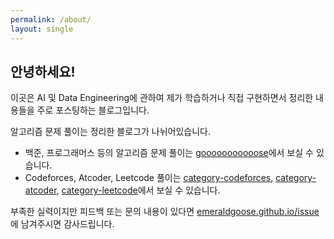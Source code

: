 ```yaml
---
permalink: /about/
layout: single
---
```

## 안녕하세요!
이곳은 AI 및 Data Engineering에 관하여 제가 학습하거나 직접 구현하면서 정리한 내용들을 주로 포스팅하는 블로그입니다.

알고리즘 문제 풀이는 정리한 블로그가 나뉘어있습니다.
- 백준, 프로그래머스 등의 알고리즘 문제 풀이는 [gooooooooooose](https://gooooooooooose.tistory.com/)에서 보실 수 있습니다.
- Codeforces, Atcoder, Leetcode 풀이는 [category-codeforces](https://emeraldgoose.github.io/categories/#codeforces), [category-atcoder](https://emeraldgoose.github.io/categories/#atcoder), [category-leetcode](https://emeraldgoose.github.io/categories/#leetcode)에서 보실 수 있습니다.

부족한 실력이지만 피드백 또는 문의 내용이 있다면 [emeraldgoose.github.io/issue](https://github.com/emeraldgoose/emeraldgoose.github.io/issues)에 남겨주시면 감사드립니다.
